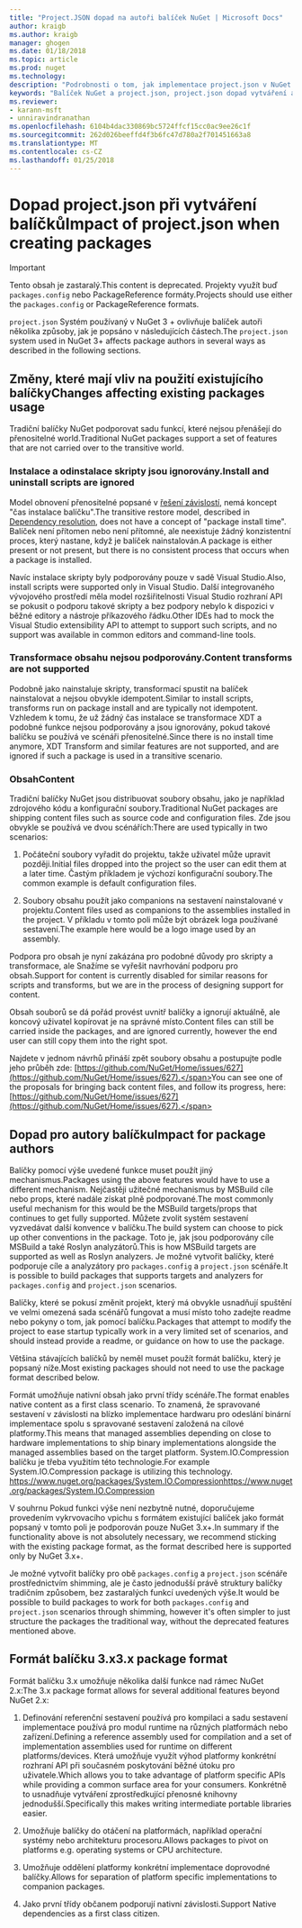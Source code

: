 ```yaml
---
title: "Project.JSON dopad na autoři balíček NuGet | Microsoft Docs"
author: kraigb
ms.author: kraigb
manager: ghogen
ms.date: 01/18/2018
ms.topic: article
ms.prod: nuget
ms.technology: 
description: "Podrobnosti o tom, jak implementace project.json v NuGet 3.x ovlivňuje balíček autoři, jako je například nepodporované funkce, obsahu a formátu balíčku."
keywords: "Balíček NuGet a project.json, project.json dopad vytváření aspekty, project.json funkce"
ms.reviewer:
- karann-msft
- unniravindranathan
ms.openlocfilehash: 6104b4dac330869bc5724ffcf15cc0ac9ee26c1f
ms.sourcegitcommit: 262d026beeffd4f3b6fc47d780a2f701451663a8
ms.translationtype: MT
ms.contentlocale: cs-CZ
ms.lasthandoff: 01/25/2018
---
```

# <a name="impact-of-projectjson-when-creating-packages"></a><span data-ttu-id="adb6d-104">Dopad project.json při vytváření balíčků</span><span class="sxs-lookup"><span data-stu-id="adb6d-104">Impact of project.json when creating packages</span></span>

> [!Important]
> <span data-ttu-id="adb6d-105">Tento obsah je zastaralý.</span><span class="sxs-lookup"><span data-stu-id="adb6d-105">This content is deprecated.</span></span> <span data-ttu-id="adb6d-106">Projekty využít buď `packages.config` nebo PackageReference formáty.</span><span class="sxs-lookup"><span data-stu-id="adb6d-106">Projects should use either the `packages.config` or PackageReference formats.</span></span>

<span data-ttu-id="adb6d-107">`project.json` Systém používaný v NuGet 3 + ovlivňuje balíček autoři několika způsoby, jak je popsáno v následujících částech.</span><span class="sxs-lookup"><span data-stu-id="adb6d-107">The `project.json` system used in NuGet 3+ affects package authors in several ways as described in the following sections.</span></span>

## <a name="changes-affecting-existing-packages-usage"></a><span data-ttu-id="adb6d-108">Změny, které mají vliv na použití existujícího balíčky</span><span class="sxs-lookup"><span data-stu-id="adb6d-108">Changes affecting existing packages usage</span></span>

<span data-ttu-id="adb6d-109">Tradiční balíčky NuGet podporovat sadu funkcí, které nejsou přenášejí do přenositelné world.</span><span class="sxs-lookup"><span data-stu-id="adb6d-109">Traditional NuGet packages support a set of features that are not carried over to the transitive world.</span></span>

### <a name="install-and-uninstall-scripts-are-ignored"></a><span data-ttu-id="adb6d-110">Instalace a odinstalace skripty jsou ignorovány.</span><span class="sxs-lookup"><span data-stu-id="adb6d-110">Install and uninstall scripts are ignored</span></span>

<span data-ttu-id="adb6d-111">Model obnovení přenositelné popsané v [řešení závislostí](../consume-packages/dependency-resolution.md#dependency-resolution-with-packagereference), nemá koncept "čas instalace balíčku".</span><span class="sxs-lookup"><span data-stu-id="adb6d-111">The transitive restore model, described in [Dependency resolution](../consume-packages/dependency-resolution.md#dependency-resolution-with-packagereference), does not have a concept of "package install time".</span></span> <span data-ttu-id="adb6d-112">Balíček není přítomen nebo není přítomné, ale neexistuje žádný konzistentní proces, který nastane, když je balíček nainstalován.</span><span class="sxs-lookup"><span data-stu-id="adb6d-112">A package is either present or not present, but there is no consistent process that occurs when a package is installed.</span></span>

<span data-ttu-id="adb6d-113">Navíc instalace skripty byly podporovány pouze v sadě Visual Studio.</span><span class="sxs-lookup"><span data-stu-id="adb6d-113">Also, install scripts were supported only in Visual Studio.</span></span> <span data-ttu-id="adb6d-114">Další integrovaného vývojového prostředí měla model rozšiřitelnosti Visual Studio rozhraní API se pokusit o podporu takové skripty a bez podpory nebylo k dispozici v běžné editory a nástroje příkazového řádku.</span><span class="sxs-lookup"><span data-stu-id="adb6d-114">Other IDEs had to mock the Visual Studio extensibility API to attempt to support such scripts, and no support was available in common editors and command-line tools.</span></span>

### <a name="content-transforms-are-not-supported"></a><span data-ttu-id="adb6d-115">Transformace obsahu nejsou podporovány.</span><span class="sxs-lookup"><span data-stu-id="adb6d-115">Content transforms are not supported</span></span>

<span data-ttu-id="adb6d-116">Podobně jako nainstaluje skripty, transformací spustit na balíček nainstalovat a nejsou obvykle idempotent.</span><span class="sxs-lookup"><span data-stu-id="adb6d-116">Similar to install scripts, transforms run on package install and are typically not idempotent.</span></span> <span data-ttu-id="adb6d-117">Vzhledem k tomu, že už žádný čas instalace se transformace XDT a podobné funkce nejsou podporovány a jsou ignorovány, pokud takové balíčku se používá ve scénáři přenositelné.</span><span class="sxs-lookup"><span data-stu-id="adb6d-117">Since there is no install time anymore, XDT Transform and similar features are not supported, and are ignored if such a package is used in a transitive scenario.</span></span>

### <a name="content"></a><span data-ttu-id="adb6d-118">Obsah</span><span class="sxs-lookup"><span data-stu-id="adb6d-118">Content</span></span>

<span data-ttu-id="adb6d-119">Tradiční balíčky NuGet jsou distribuovat soubory obsahu, jako je například zdrojového kódu a konfigurační soubory.</span><span class="sxs-lookup"><span data-stu-id="adb6d-119">Traditional NuGet packages are shipping content files such as source code and configuration files.</span></span> <span data-ttu-id="adb6d-120">Zde jsou obvykle se používá ve dvou scénářích:</span><span class="sxs-lookup"><span data-stu-id="adb6d-120">There are used typically in two scenarios:</span></span>

1. <span data-ttu-id="adb6d-121">Počáteční soubory vyřadit do projektu, takže uživatel může upravit později.</span><span class="sxs-lookup"><span data-stu-id="adb6d-121">Initial files dropped into the project so the user can edit them at a later time.</span></span> <span data-ttu-id="adb6d-122">Častým příkladem je výchozí konfigurační soubory.</span><span class="sxs-lookup"><span data-stu-id="adb6d-122">The common example is default configuration files.</span></span>

1. <span data-ttu-id="adb6d-123">Soubory obsahu použít jako companions na sestavení nainstalované v projektu.</span><span class="sxs-lookup"><span data-stu-id="adb6d-123">Content files used as companions to the assemblies installed in the project.</span></span> <span data-ttu-id="adb6d-124">V příkladu v tomto poli může být obrázek loga používané sestavení.</span><span class="sxs-lookup"><span data-stu-id="adb6d-124">The example here would be a logo image used by an assembly.</span></span>

<span data-ttu-id="adb6d-125">Podpora pro obsah je nyní zakázána pro podobné důvody pro skripty a transformace, ale Snažíme se vyřešit navrhování podporu pro obsah.</span><span class="sxs-lookup"><span data-stu-id="adb6d-125">Support for content is currently disabled for similar reasons for scripts and transforms, but we are in the process of designing support for content.</span></span>

<span data-ttu-id="adb6d-126">Obsah souborů se dá pořád provést uvnitř balíčky a ignorují aktuálně, ale koncový uživatel kopírovat je na správné místo.</span><span class="sxs-lookup"><span data-stu-id="adb6d-126">Content files can still be carried inside the packages, and are ignored currently, however the end user can still copy them into the right spot.</span></span>

<span data-ttu-id="adb6d-127">Najdete v jednom návrhů přináší zpět soubory obsahu a postupujte podle jeho průběh zde: [https://github.com/NuGet/Home/issues/627](https://github.com/NuGet/Home/issues/627).</span><span class="sxs-lookup"><span data-stu-id="adb6d-127">You can see one of the proposals for bringing back content files, and follow its progress, here: [https://github.com/NuGet/Home/issues/627](https://github.com/NuGet/Home/issues/627).</span></span>

## <a name="impact-for-package-authors"></a><span data-ttu-id="adb6d-128">Dopad pro autory balíčku</span><span class="sxs-lookup"><span data-stu-id="adb6d-128">Impact for package authors</span></span>

<span data-ttu-id="adb6d-129">Balíčky pomocí výše uvedené funkce muset použít jiný mechanismus.</span><span class="sxs-lookup"><span data-stu-id="adb6d-129">Packages using the above features would have to use a different mechanism.</span></span> <span data-ttu-id="adb6d-130">Nejčastěji užitečné mechanismus by MSBuild cíle nebo props, které nadále získat plně podporované.</span><span class="sxs-lookup"><span data-stu-id="adb6d-130">The most commonly useful mechanism for this would be the MSBuild targets/props that continues to get fully supported.</span></span> <span data-ttu-id="adb6d-131">Můžete zvolit systém sestavení vyzvedávat další konvence v balíčku.</span><span class="sxs-lookup"><span data-stu-id="adb6d-131">The build system can choose to pick up other conventions in the package.</span></span> <span data-ttu-id="adb6d-132">Toto je, jak jsou podporovány cíle MSBuild a také Roslyn analyzátorů.</span><span class="sxs-lookup"><span data-stu-id="adb6d-132">This is how MSBuild targets are supported as well as Roslyn analyzers.</span></span> <span data-ttu-id="adb6d-133">Je možné vytvořit balíčky, které podporuje cíle a analyzátory pro `packages.config` a `project.json` scénáře.</span><span class="sxs-lookup"><span data-stu-id="adb6d-133">It is possible to build packages that supports targets and analyzers for `packages.config` and `project.json` scenarios.</span></span>

<span data-ttu-id="adb6d-134">Balíčky, které se pokusí změnit projekt, který má obvykle usnadňují spuštění ve velmi omezená sada scénářů fungovat a musí místo toho zadejte readme nebo pokyny o tom, jak pomocí balíčku.</span><span class="sxs-lookup"><span data-stu-id="adb6d-134">Packages that attempt to modify the project to ease startup typically work in a very limited set of scenarios, and should instead provide a readme, or guidance on how to use the package.</span></span>

<span data-ttu-id="adb6d-135">Většina stávajících balíčků by neměl muset použít formát balíčku, který je popsaný níže.</span><span class="sxs-lookup"><span data-stu-id="adb6d-135">Most existing packages should not need to use the package format described below.</span></span>

<span data-ttu-id="adb6d-136">Formát umožňuje nativní obsah jako první třídy scénáře.</span><span class="sxs-lookup"><span data-stu-id="adb6d-136">The format enables native content as a first class scenario.</span></span> <span data-ttu-id="adb6d-137">To znamená, že spravované sestavení v závislosti na blízko implementace hardwaru pro odeslání binární implementace spolu s spravované sestavení založená na cílové platformy.</span><span class="sxs-lookup"><span data-stu-id="adb6d-137">This means that managed assemblies depending on close to hardware implementations to ship binary implementations alongside the managed assemblies based on the target platform.</span></span> <span data-ttu-id="adb6d-138">System.IO.Compression balíčku je třeba využitím této technologie.</span><span class="sxs-lookup"><span data-stu-id="adb6d-138">For example System.IO.Compression package is utilizing this technology.</span></span> [<span data-ttu-id="adb6d-139">https://www.nuget.org/packages/System.IO.Compression</span><span class="sxs-lookup"><span data-stu-id="adb6d-139">https://www.nuget.org/packages/System.IO.Compression</span></span>](https://www.nuget.org/packages/System.IO.Compression)

<span data-ttu-id="adb6d-140">V souhrnu Pokud funkci výše není nezbytně nutné, doporučujeme provedením vykrvovacího vpichu s formátem existující balíček jako formát popsaný v tomto poli je podporován pouze NuGet 3.x+.</span><span class="sxs-lookup"><span data-stu-id="adb6d-140">In summary if the functionality above is not absolutely necessary, we recommend sticking with the existing package format, as the format described here is supported only by NuGet 3.x+.</span></span>

<span data-ttu-id="adb6d-141">Je možné vytvořit balíčky pro obě `packages.config` a `project.json` scénáře prostřednictvím shimming, ale je často jednodušší právě struktury balíčky tradičním způsobem, bez zastaralých funkcí uvedených výše.</span><span class="sxs-lookup"><span data-stu-id="adb6d-141">It would be possible to build packages to work for both `packages.config` and `project.json` scenarios through shimming, however it's often simpler to just structure the packages the traditional way, without the deprecated features mentioned above.</span></span>

## <a name="3x-package-format"></a><span data-ttu-id="adb6d-142">Formát balíčku 3.x</span><span class="sxs-lookup"><span data-stu-id="adb6d-142">3.x package format</span></span>

<span data-ttu-id="adb6d-143">Formát balíčku 3.x umožňuje několika další funkce nad rámec NuGet 2.x:</span><span class="sxs-lookup"><span data-stu-id="adb6d-143">The 3.x package format allows for several additional features beyond NuGet 2.x:</span></span>

1. <span data-ttu-id="adb6d-144">Definování referenční sestavení používá pro kompilaci a sadu sestavení implementace používá pro modul runtime na různých platformách nebo zařízení.</span><span class="sxs-lookup"><span data-stu-id="adb6d-144">Defining a reference assembly used for compilation and a set of implementation assemblies used for runtime on different platforms/devices.</span></span> <span data-ttu-id="adb6d-145">Která umožňuje využít výhod platformy konkrétní rozhraní API při současném poskytování běžné útoku pro uživatele.</span><span class="sxs-lookup"><span data-stu-id="adb6d-145">Which allows you to take advantage of platform specific APIs while providing a common surface area for your consumers.</span></span> <span data-ttu-id="adb6d-146">Konkrétně to usnadňuje vytváření zprostředkující přenosné knihovny jednodušší.</span><span class="sxs-lookup"><span data-stu-id="adb6d-146">Specifically this makes writing intermediate portable libraries easier.</span></span>

1. <span data-ttu-id="adb6d-147">Umožňuje balíčky do otáčení na platformách, například operační systémy nebo architekturu procesoru.</span><span class="sxs-lookup"><span data-stu-id="adb6d-147">Allows packages to pivot on platforms e.g. operating systems or CPU architecture.</span></span>

1. <span data-ttu-id="adb6d-148">Umožňuje oddělení platformy konkrétní implementace doprovodné balíčky.</span><span class="sxs-lookup"><span data-stu-id="adb6d-148">Allows for separation of platform specific implementations to companion packages.</span></span>

1. <span data-ttu-id="adb6d-149">Jako první třídy občanem podporují nativní závislosti.</span><span class="sxs-lookup"><span data-stu-id="adb6d-149">Support Native dependencies as a first class citizen.</span></span>